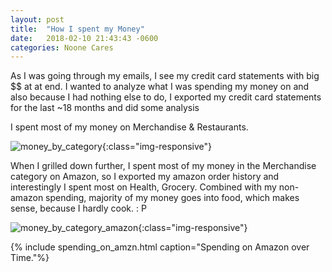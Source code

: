 ```yaml
---
layout: post
title:  "How I spent my Money"
date:   2018-02-10 21:43:43 -0600
categories: Noone Cares
---
```


As I was going through my emails, I see my credit card statements with big $$ at
at end. I wanted to analyze what I was spending my money on and also because I had
nothing else to do, I exported my credit card statements for the last ~18 months and
did some analysis

I spent most of my money on Merchandise & Restaurants.

![money_by_category]({{site.baseurl}}/images/money_by_category.png){:class="img-responsive"}

When I grilled down further, I spent most of my money in the Merchandise category on Amazon, so
I exported my amazon order history and interestingly I spent most on Health, Grocery. Combined with
my non-amazon spending, majority of my money goes into food, which makes sense, because I hardly cook. : P

![money_by_category_amazon]({{site.baseurl}}/images/money_by_category_on_amzn.png){:class="img-responsive"}

{% include spending_on_amzn.html caption="Spending on Amazon over Time."%}
